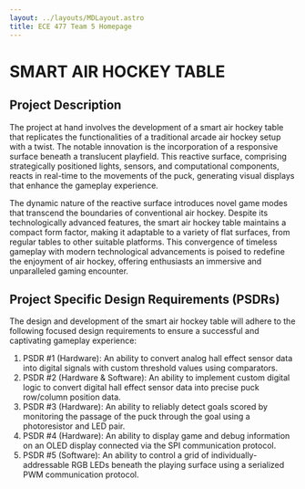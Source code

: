 ```yaml
---
layout: ../layouts/MDLayout.astro
title: ECE 477 Team 5 Homepage
---
```


# SMART AIR HOCKEY TABLE

## Project Description

The project at hand involves the development of a smart air hockey table that
replicates the functionalities of a traditional arcade air hockey setup with a
twist. The notable innovation is the incorporation of a responsive surface
beneath a translucent playfield. This reactive surface, comprising strategically
positioned lights, sensors, and computational components, reacts in real-time to
the movements of the puck, generating visual displays that enhance the gameplay
experience.

The dynamic nature of the reactive surface introduces novel game modes that
transcend the boundaries of conventional air hockey. Despite its technologically
advanced features, the smart air hockey table maintains a compact form factor,
making it adaptable to a variety of flat surfaces, from regular tables to other
suitable platforms. This convergence of timeless gameplay with modern
technological advancements is poised to redefine the enjoyment of air hockey,
offering enthusiasts an immersive and unparalleled gaming encounter.

## Project Specific Design Requirements (PSDRs)

The design and development of the smart air hockey table will adhere to the
following focused design requirements to ensure a successful and captivating
gameplay experience:

1. PSDR #1 (Hardware): 
An ability to convert analog hall effect sensor data into digital signals with custom threshold values using comparators.
2. PSDR #2 (Hardware & Software):
An ability to implement custom digital logic to convert digital hall effect sensor data into precise puck row/column position data.
3. PSDR #3 (Hardware):
An ability to reliably detect goals scored by monitoring the passage of the puck through the goal using a photoresistor and LED pair.
4. PSDR #4 (Hardware):
An ability to display game and debug information on an OLED display connected via the SPI communication protocol.
5. PSDR #5 (Software):
An ability to control a grid of individually-addressable RGB LEDs beneath the playing surface using a serialized PWM communication protocol.
